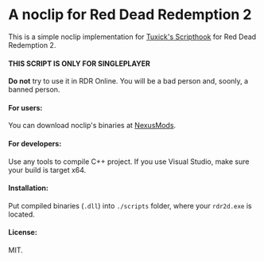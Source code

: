 # A noclip for Red Dead Redemption 2
This is a simple noclip implementation for [Tuxick's Scripthook](https://www.nexusmods.com/reddeadredemption2/mods/20/?tab=description) for Red Dead Redemption 2.

#### THIS SCRIPT IS ONLY FOR SINGLEPLAYER
**Do not** try to use it in RDR Online. You will be a bad person and, soonly, a banned person.

#### For users:
You can download noclip's binaries at [NexusMods](https://www.nexusmods.com/reddeadredemption2/mods/20/?tab=files).

#### For developers:
Use any tools to compile C++ project. If you use Visual Studio, make sure your build is target x64.

#### Installation:
Put compiled binaries (`.dll`) into `./scripts` folder, where your `rdr2d.exe` is located.

#### License:
MIT.
